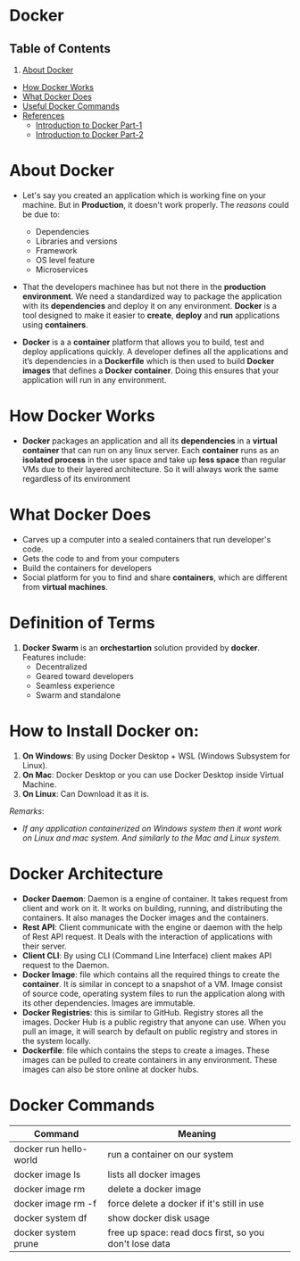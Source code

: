 # Docker

## Table of Contents
1. [About Docker](#About-Docker)
- [How Docker Works](#How-Docker-Works)
- [What Docker Does](#What-Docker-Does)
- [Useful Docker Commands](#Useful-Docker-Commands)
- [References](#References)
    - [Introduction to Docker Part-1](https://atharvbobade.hashnode.dev/introduction-to-docker-part-1)
    - [Introduction to Docker Part-2](https://atharvbobade.hashnode.dev/introduction-to-docker-part-2)

# About Docker
* Let's say you created an application which is working fine on your machine. But in __Production__, it doesn't work properly. The _reasons_ could be due to:
    * Dependencies
    * Libraries and versions
    * Framework
    * OS level feature
    * Microservices

* That the developers machinee has but not there in the __production environment__. We need a standardized way to package the application with its __dependencies__  and deploy it on any environment. __Docker__ is a tool designed to make it easier to __create__, __deploy__ and __run__ applications using __containers__.

* __Docker__ is a a __container__ platform that allows you to build, test and deploy applications quickly. A developer defines all the applications and it’s dependencies in a __Dockerfile__ which is then used to build __Docker images__ that defines a __Docker container__. Doing this ensures that your application will run in any environment.

# How Docker Works
* __Docker__ packages an application and all its __dependencies__ in a __virtual container__ that can run on any linux server. Each __container__ runs as an __isolated process__ in the user space and take up __less space__ than regular VMs due to their layered architecture. So it will always work the same regardless of its environment

# What Docker Does
* Carves up a computer into a sealed containers that run developer's code.
* Gets the code to and from your computers
* Build the containers for developers
* Social platform for you to find and share __containers__, which are different from __virtual machines__.

# Definition of Terms
1. __Docker Swarm__ is an __orchestartion__ solution provided by __docker__. Features include:
    * Decentralized
    * Geared toward developers
    * Seamless experience
    * Swarm and standalone

# How to Install Docker on:
1. __On Windows__: By using Docker Desktop + WSL (Windows Subsystem for Linux).
2. __On Mac__: Docker Desktop or you can use Docker Desktop inside Virtual Machine.
3. __On Linux__: Can Download it as it is.

_Remarks_:
* _If any application containerized on Windows system then it wont work on Linux and mac system. And similarly to the Mac and Linux system._

# Docker Architecture
* __Docker Daemon__: Daemon is a engine of container. It takes request from client and work on it. It works on building, running, and distributing the containers. It also manages the Docker images and the containers.
* __Rest API__: Client communicate with the engine or daemon with the help of Rest API request. It Deals with the interaction of applications with their server.
* __Client CLI__: By using CLI (Command Line Interface) client makes API request to the Daemon.
* __Docker Image__: file which contains all the required things to create the __container__. It is similar in concept to a snapshot of a VM. Image consist of source code, operating system files to run the application along with its other dependencies. Images are immutable.
* __Docker Registries__: this is similar to GitHub. Registry stores all the images. Docker Hub is a public registry that anyone can use. When you pull an image, it will search by default on public registry and stores in the system locally.
* __Dockerfile__:  file which contains the steps to create a images. These images can be pulled to create containers in any environment. These images can also be store online at docker hubs.

# Docker Commands
Command | Meaning
|---------------- | --------------|
docker run hello-world | run a container on our system
docker image ls | lists all docker images
docker image rm <image> | delete a docker image
docker image rm -f <image> | force delete a docker if it's still in use
docker system df | show docker disk usage
docker system prune | free up space: read docs first, so you don't lose data